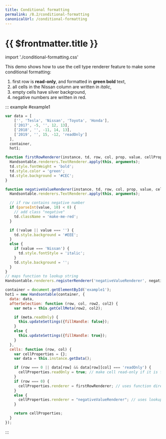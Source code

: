 ```yaml
---
title: Conditional formatting
permalink: /8.2/conditional-formatting
canonicalUrl: /conditional-formatting
---
```


# {{ $frontmatter.title }}

import './conditional-formatting.css'

This demo shows how to use the cell type renderer feature to make some conditional formatting:

1. first row is **read-only**, and formatted in **green bold** text,
2. all cells in the Nissan column are written in _italic_,
3. empty cells have silver background,
4. negative numbers are written in red.

::: example #example1
```js
var data = [
    ['', 'Tesla', 'Nissan', 'Toyota', 'Honda'],
    ['2017', -5, '', 12, 13],
    ['2018', '', -11, 14, 13],
    ['2019', '', 15, -12, 'readOnly']
  ],
  container,
  hot1;

function firstRowRenderer(instance, td, row, col, prop, value, cellProperties) {
  Handsontable.renderers.TextRenderer.apply(this, arguments);
  td.style.fontWeight = 'bold';
  td.style.color = 'green';
  td.style.background = '#CEC';
}

function negativeValueRenderer(instance, td, row, col, prop, value, cellProperties) {
  Handsontable.renderers.TextRenderer.apply(this, arguments);

  // if row contains negative number
  if (parseInt(value, 10) < 0) {
    // add class "negative"
    td.className = 'make-me-red';
  }

  if (!value || value === '') {
    td.style.background = '#EEE';
  }
  else {
    if (value === 'Nissan') {
      td.style.fontStyle = 'italic';
    }
    td.style.background = '';
  }
}
// maps function to lookup string
Handsontable.renderers.registerRenderer('negativeValueRenderer', negativeValueRenderer);

container = document.getElementById('example1');
hot1 = new Handsontable(container, {
  data: data,
  afterSelection: function (row, col, row2, col2) {
    var meta = this.getCellMeta(row2, col2);

    if (meta.readOnly) {
      this.updateSettings({fillHandle: false});
    }
    else {
      this.updateSettings({fillHandle: true});
    }
  },
  cells: function (row, col) {
    var cellProperties = {};
    var data = this.instance.getData();

    if (row === 0 || data[row] && data[row][col] === 'readOnly') {
      cellProperties.readOnly = true; // make cell read-only if it is first row or the text reads 'readOnly'
    }
    if (row === 0) {
      cellProperties.renderer = firstRowRenderer; // uses function directly
    }
    else {
      cellProperties.renderer = "negativeValueRenderer"; // uses lookup map
    }

    return cellProperties;
  }
});
```
:::
